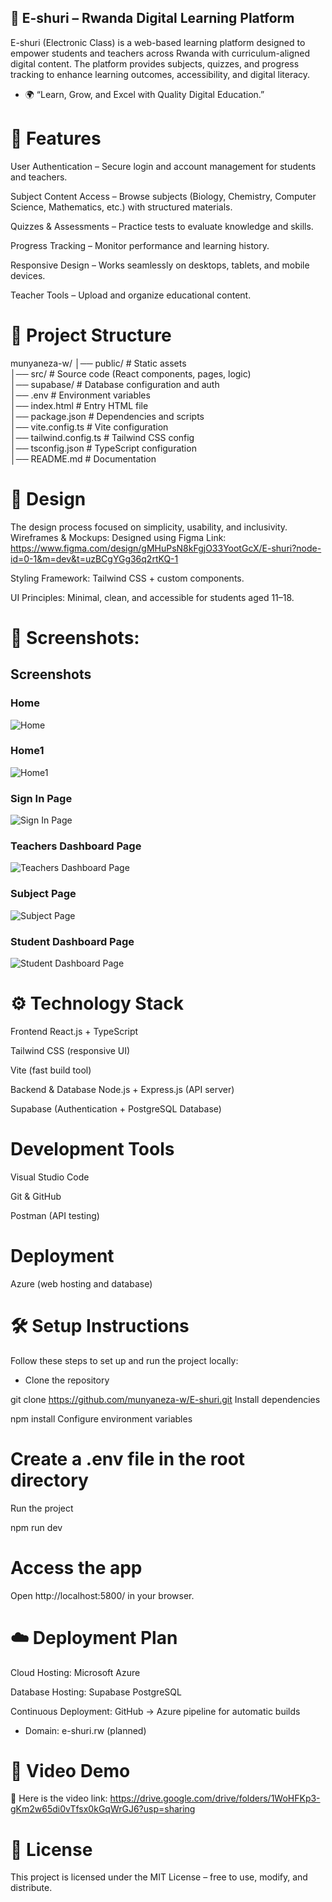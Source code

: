 ## 📘 E-shuri – Rwanda Digital Learning Platform
E-shuri (Electronic Class) is a web-based learning platform designed to empower students and teachers across Rwanda with curriculum-aligned digital content. The platform provides subjects, quizzes, and progress tracking to enhance learning outcomes, accessibility, and digital literacy.
* 🌍 “Learn, Grow, and Excel with Quality Digital Education.” 

# 🚀 Features
User Authentication – Secure login and account management for students and teachers.


Subject Content Access – Browse subjects (Biology, Chemistry, Computer Science, Mathematics, etc.) with structured materials.


Quizzes & Assessments – Practice tests to evaluate knowledge and skills.


Progress Tracking – Monitor performance and learning history.


Responsive Design – Works seamlessly on desktops, tablets, and mobile devices.


Teacher Tools – Upload and organize educational content.


# 📂 Project Structure
munyaneza-w/
│── public/               # Static assets  
│── src/                  # Source code (React components, pages, logic)  
│── supabase/             # Database configuration and auth  
│── .env                  # Environment variables  
│── index.html            # Entry HTML file  
│── package.json          # Dependencies and scripts  
│── vite.config.ts        # Vite configuration  
│── tailwind.config.ts    # Tailwind CSS config  
│── tsconfig.json         # TypeScript configuration  
│── README.md             # Documentation  

# 🎨 Design
The design process focused on simplicity, usability, and inclusivity.
Wireframes & Mockups: Designed using Figma
Link: https://www.figma.com/design/gMHuPsN8kFgjO33YootGcX/E-shuri?node-id=0-1&m=dev&t=uzBCgYGg36q2rtKQ-1

Styling Framework: Tailwind CSS + custom components.

UI Principles: Minimal, clean, and accessible for students aged 11–18.


# 📸 Screenshots:
## Screenshots

### Home
![Home](src/assets/Screenshots/Home.png)

### Home1
![Home1](src/assets/Screenshots/Home1.png)

### Sign In Page
![Sign In Page](src/assets/Screenshots/SignIn.png)

### Teachers Dashboard Page
![Teachers Dashboard Page](src/assets/Screenshots/TeachersDashboard.png)

### Subject Page
![Subject Page](src/assets/Screenshots/Subject.png)

### Student Dashboard Page
![Student Dashboard Page](src/assets/Screenshots/StudentDashboard.png)



# ⚙️ Technology Stack
Frontend
React.js + TypeScript


Tailwind CSS (responsive UI)


Vite (fast build tool)


Backend & Database
Node.js + Express.js (API server)


Supabase (Authentication + PostgreSQL Database)


# Development Tools
Visual Studio Code


Git & GitHub


Postman (API testing)


# Deployment
Azure (web hosting and database)


# 🛠️ Setup Instructions
Follow these steps to set up and run the project locally:
* Clone the repository

 git clone https://github.com/munyaneza-w/E-shuri.git
Install dependencies

 npm install
Configure environment variables


# Create a .env file in the root directory


Run the project

 npm run dev


# Access the app
 Open http://localhost:5800/ in your browser.



# ☁️ Deployment Plan
Cloud Hosting: Microsoft Azure


Database Hosting: Supabase PostgreSQL


Continuous Deployment: GitHub → Azure pipeline for automatic builds


* Domain: e-shuri.rw (planned)


# 🎥 Video Demo
📌 Here is the video link: https://drive.google.com/drive/folders/1WoHFKp3-gKm2w65di0vTfsx0kGqWrGJ6?usp=sharing 
# 📖 License
This project is licensed under the MIT License – free to use, modify, and distribute.

